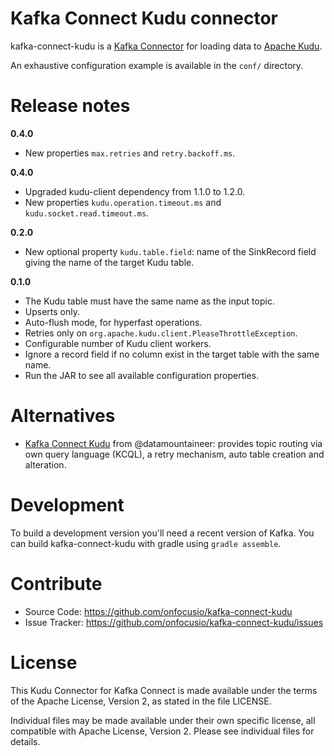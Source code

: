 # Kafka Connect Kudu connector

kafka-connect-kudu is a [Kafka Connector](http://kafka.apache.org/documentation.html#connect)
for loading data to [Apache Kudu](http://kudu.apache.org).

An exhaustive configuration example is available in the `conf/` directory.

# Release notes

**0.4.0**

* New properties `max.retries` and `retry.backoff.ms`.

**0.4.0**

* Upgraded kudu-client dependency from 1.1.0 to 1.2.0.
* New properties `kudu.operation.timeout.ms` and `kudu.socket.read.timeout.ms`.

**0.2.0**

* New optional property `kudu.table.field`: name of the SinkRecord field giving the name of the target Kudu table.  

**0.1.0**

* The Kudu table must have the same name as the input topic.
* Upserts only.
* Auto-flush mode, for hyperfast operations.
* Retries only on `org.apache.kudu.client.PleaseThrottleException`.
* Configurable number of Kudu client workers.
* Ignore a record field if no column exist in the target table with the same name.
* Run the JAR to see all available configuration properties.

# Alternatives

* [Kafka Connect Kudu](http://docs.datamountaineer.com/en/latest/kudu.html) from @datamountaineer: provides topic routing via own query language (KCQL), a retry mechanism, auto table creation and alteration.
 
# Development

To build a development version you'll need a recent version of Kafka. You can build
kafka-connect-kudu with gradle using `gradle assemble`.

# Contribute

- Source Code: https://github.com/onfocusio/kafka-connect-kudu
- Issue Tracker: https://github.com/onfocusio/kafka-connect-kudu/issues

# License

This Kudu Connector for Kafka Connect is made available under the terms of the Apache License, Version 2, as stated in the file LICENSE.

Individual files may be made available under their own specific license, all compatible with Apache License, Version 2. Please see individual files for details.